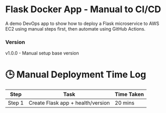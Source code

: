 # Flask Docker App - Manual to CI/CD
A demo DevOps app to show how to deploy a Flask microservice to AWS EC2 using manual steps first, then automate using GitHub Actions.

### Version
v1.0.0 - Manual setup base version

# 🕒 Manual Deployment Time Log

| Step | Task | Time Taken |
|------|------|------------|
| Step 1 | Create Flask app + health/version | 20 mins |
